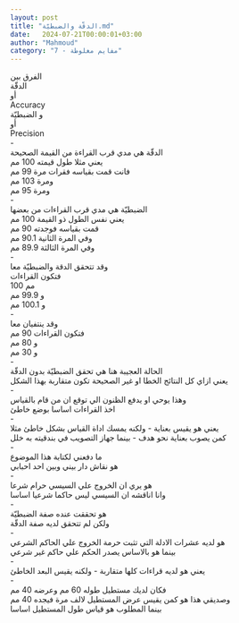 ```yaml
---
layout: post
title: "الدقّة والضبطيّة.md"
date:   2024-07-21T00:00:01+03:00
author: "Mahmoud"
category: "7 - مفايم مغلوطة"
---
```

الفرق بين\
الدقّة\
أو\
Accuracy\
و الضبطيّة\
أو\
Precision\
-\
الدقّة هي مدي قرب القراءة من القيمة الصحيحة\
يعني مثلا طول قيمته 100 مم\
فانت قمت بقياسه فقرات مرة 99 مم\
ومرة 103 مم\
ومرة 95 مم\
-\
الضبطيّة هي مدي قرب القراءات من بعضها\
يعني نفس الطول ذو القيمة 100 مم\
قمت بقياسه فوجدته 90 مم\
وفي المرة الثانية 90.1 مم\
وفي المرة الثالثة 89.9 مم\
-\
وقد تتحقق الدقة والضبطيّة معا\
فتكون القراءات\
100 مم\
و 99.9 مم\
و 100.1 مم\
-\
وقد ينتفيان معا\
فتكون القراءات 90 مم\
و 80 مم\
و 30 مم\
-\
الحالة العجيبة هنا هي تحقق الضبطيّة بدون الدقّة\
يعني ازاي كل النتائج الخطا او غير الصحيحة تكون متقاربة
بهذا الشكل\
-\
وهذا يوحي او يدفع الظنون الي توقع ان من قام
بالقياس\
اخذ القراءات اساسا بوضع خاطئ\
-\
يعني هو يقيس بعناية - ولكنه يمسك اداة القياس بشكل خاطئ
مثلا\
كمن يصوب بعناية نحو هدف - بينما جهاز التصويب في بندقيته
به خلل\
-\
ما دفعني لكتابة هذا الموضوع\
هو نقاش دار بيني وبين احد احبابي\
-\
هو يري ان الخروج علي السيسي حرام شرعا\
وانا اناقشه ان السيسي ليس حاكما شرعيا اساسا\
-\
هو تحققت عنده صفة الضبطيّة\
ولكن لم تتحقق لديه صفة الدقّة\
-\
هو لديه عشرات الادلة التي تثبت حرمة الخروج علي الحاكم
الشرعي\
بينما هو بالاساس يصدر الحكم علي حاكم غير شرعي\
-\
يعني هو لديه قراءات كلها متقاربة - ولكنه يقيس البعد
الخاطئ\
-\
فكان لديك مستطيل طوله 60 مم وعرضه 40 مم\
وصديقي هذا هو كمن يقيس عرض المستطيل لالف مرة فيجده 40
مم\
بينما المطلوب هو قياس طول المستطيل اساسا
